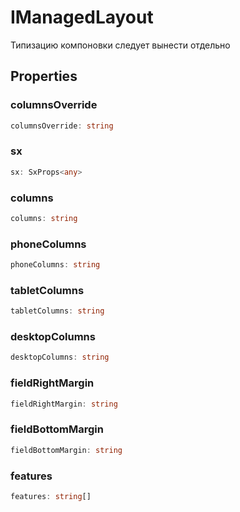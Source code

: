 # IManagedLayout

Типизацию компоновки следует вынести отдельно

## Properties

### columnsOverride

```ts
columnsOverride: string
```

### sx

```ts
sx: SxProps<any>
```

### columns

```ts
columns: string
```

### phoneColumns

```ts
phoneColumns: string
```

### tabletColumns

```ts
tabletColumns: string
```

### desktopColumns

```ts
desktopColumns: string
```

### fieldRightMargin

```ts
fieldRightMargin: string
```

### fieldBottomMargin

```ts
fieldBottomMargin: string
```

### features

```ts
features: string[]
```
